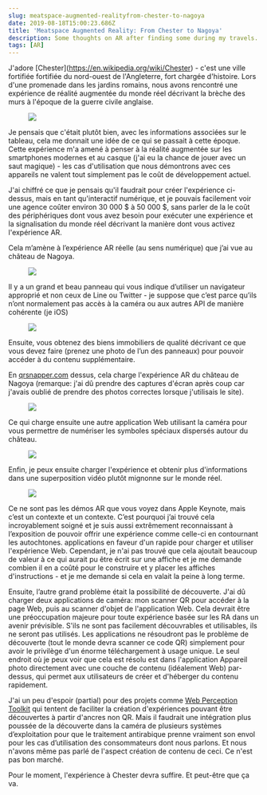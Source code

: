 ```yaml
---
slug: meatspace-augmented-realityfrom-chester-to-nagoya
date: 2019-08-18T15:00:23.686Z
title: 'Meatspace Augmented Reality: From Chester to Nagoya'
description: Some thoughts on AR after finding some during my travels. TL;DR - cheaper content creation and better discovery tools are needed.
tags: [AR]
---
```


J&#39;adore [Chester](<a href="https://en.wikipedia.org/wiki/Chester">https://en.wikipedia.org/wiki/Chester</a>) - c&#39;est une ville fortifiée fortifiée du nord-ouest de l&#39;Angleterre, fort chargée d&#39;histoire. Lors d&#39;une promenade dans les jardins romains, nous avons rencontré une expérience de réalité augmentée du monde réel décrivant la brèche des murs à l&#39;époque de la guerre civile anglaise.

<figure><img src="/images/2019-08-18-meatspace-augmented-realityfrom-chester-to-nagoya-0.jpeg"></figure>

Je pensais que c&#39;était plutôt bien, avec les informations associées sur le tableau, cela me donnait une idée de ce qui se passait à cette époque. Cette expérience m&#39;a amené à penser à la réalité augmentée sur les smartphones modernes et au casque (j&#39;ai eu la chance de jouer avec un saut magique) - les cas d&#39;utilisation que nous démontrons avec ces appareils ne valent tout simplement pas le coût de développement actuel.

J&#39;ai chiffré ce que je pensais qu&#39;il faudrait pour créer l&#39;expérience ci-dessus, mais en tant qu&#39;interactif numérique, et je pouvais facilement voir une agence coûter environ 30 000 $ à 50 000 $, sans parler de la le coût des périphériques dont vous avez besoin pour exécuter une expérience et la signalisation du monde réel décrivant la manière dont vous activez l&#39;expérience AR.

Cela m’amène à l’expérience AR réelle (au sens numérique) que j’ai vue au château de Nagoya.

<figure><img src="/images/2019-08-18-meatspace-augmented-realityfrom-chester-to-nagoya-1.jpeg"></figure>

Il y a un grand et beau panneau qui vous indique d’utiliser un navigateur approprié et non ceux de Line ou Twitter - je suppose que c’est parce qu’ils n’ont normalement pas accès à la caméra ou aux autres API de manière cohérente (je iOS)

<figure><img src="/images/2019-08-18-meatspace-augmented-realityfrom-chester-to-nagoya-2.jpeg"></figure>

Ensuite, vous obtenez des biens immobiliers de qualité décrivant ce que vous devez faire (prenez une photo de l’un des panneaux) pour pouvoir accéder à du contenu supplémentaire.

En [qrsnapper.com](https://qrsnapper.com) dessus, cela charge l&#39;expérience AR du château de Nagoya (remarque: j&#39;ai dû prendre des captures d&#39;écran après coup car j&#39;avais oublié de prendre des photos correctes lorsque j&#39;utilisais le site).

<figure><img src="/images/2019-08-18-meatspace-augmented-realityfrom-chester-to-nagoya-5.jpeg"></figure>

Ce qui charge ensuite une autre application Web utilisant la caméra pour vous permettre de numériser les symboles spéciaux dispersés autour du château.

<figure><img src="/images/2019-08-18-meatspace-augmented-realityfrom-chester-to-nagoya-3.jpeg"></figure>

Enfin, je peux ensuite charger l&#39;expérience et obtenir plus d&#39;informations dans une superposition vidéo plutôt mignonne sur le monde réel.

<figure><img src="/images/2019-08-18-meatspace-augmented-realityfrom-chester-to-nagoya-4.jpeg"></figure>

Ce ne sont pas les démos AR que vous voyez dans Apple Keynote, mais c’est un contexte et un contexte. C’est pourquoi j’ai trouvé cela incroyablement soigné et je suis aussi extrêmement reconnaissant à l’exposition de pouvoir offrir une expérience comme celle-ci en contournant les autochtones. applications en faveur d&#39;un rapide pour charger et utiliser l&#39;expérience Web. Cependant, je n&#39;ai pas trouvé que cela ajoutait beaucoup de valeur à ce qui aurait pu être écrit sur une affiche et je me demande combien il en a coûté pour le construire et y placer les affiches d&#39;instructions - et je me demande si cela en valait la peine à long terme.

Ensuite, l’autre grand problème était la possibilité de découverte. J&#39;ai dû charger deux applications de caméra: mon scanner QR pour accéder à la page Web, puis au scanner d&#39;objet de l&#39;application Web. Cela devrait être une préoccupation majeure pour toute expérience basée sur les RA dans un avenir prévisible. S&#39;ils ne sont pas facilement découvrables et utilisables, ils ne seront pas utilisés. Les applications ne résoudront pas le problème de découverte (tout le monde devra scanner ce code QR) simplement pour avoir le privilège d&#39;un énorme téléchargement à usage unique. Le seul endroit où je peux voir que cela est résolu est dans l&#39;application Appareil photo directement avec une couche de contenu (idéalement Web) par-dessus, qui permet aux utilisateurs de créer et d&#39;héberger du contenu rapidement.

J&#39;ai un peu d&#39;espoir (partial) pour des projets comme [Web Perception Toolkit](https://perceptiontoolkit.dev/getting-started/) qui tentent de faciliter la création d&#39;expériences pouvant être découvertes à partir d&#39;ancres non QR. Mais il faudrait une intégration plus poussée de la découverte dans la caméra de plusieurs systèmes d’exploitation pour que le traitement antirabique prenne vraiment son envol pour les cas d’utilisation des consommateurs dont nous parlons. Et nous n&#39;avons même pas parlé de l&#39;aspect création de contenu de ceci. Ce n&#39;est pas bon marché.

Pour le moment, l&#39;expérience à Chester devra suffire. Et peut-être que ça va.
